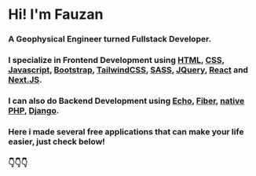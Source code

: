 # Hi! I'm Fauzan

### A Geophysical Engineer turned Fullstack Developer. 

### I specialize in Frontend Development using [HTML](https://www.w3schools.com/html/default.asp), [CSS](https://www.w3schools.com/css/default.asp), [Javascript](https://www.w3schools.com/js/default.asp), [Bootstrap](https://getbootstrap.com/), [TailwindCSS](https://tailwindcss.com/), [SASS](https://sass-lang.com/), [JQuery](https://jquery.com/), [React](https://react.dev/) and [Next.JS](https://nextjs.org/).

### I can also do Backend Development using [Echo](https://echo.labstack.com/), [Fiber](https://docs.gofiber.io/), [native PHP](https://www.php.net/), [Django](https://www.djangoproject.com/).

### Here i made several free applications that can make your life easier, just check below!

### 👇👇👇
